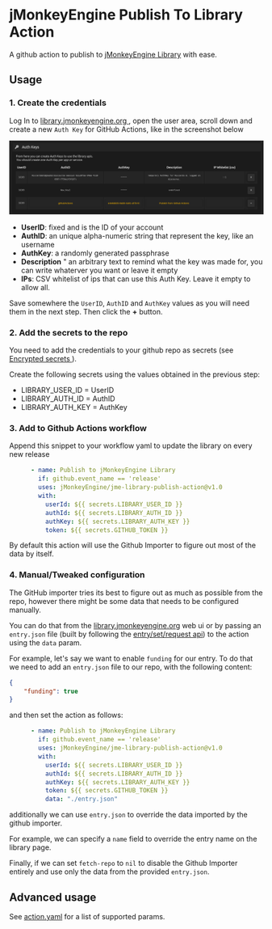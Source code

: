 # jMonkeyEngine Publish To Library Action

A github action to publish to [jMonkeyEngine Library](https://library.jmonkeyengine.org) with ease.


## Usage

### 1. Create the credentials
Log In to [library.jmonkeyengine.org ](https://library.jmonkeyengine.org), open the user area, scroll down and create a new `Auth Key` for GitHub Actions, like in the screenshot below

![1](screenshot/Screenshot%20from%202022-06-30%2015-19-11.png)

- **UserID**: fixed and is the ID of your account
- **AuthID**: an unique alpha-numeric string that represent the key, like an username
- **AuthKey**: a randomly generated passphrase 
- **Description** " an arbitrary text to remind what the key was made for, you can write whaterver you want or leave it empty
- **IPs**: CSV whitelist of  ips that can use this Auth Key. Leave it empty to allow all.

Save somewhere the `UserID`, `AuthID` and `AuthKey` values as you will need them in the next step. Then click the **+** button.


### 2. Add the secrets to the repo
You need to add the credentials to your github repo as secrets (see [Encrypted secrets
](https://docs.github.com/en/actions/security-guides/encrypted-secrets)).

Create the following secrets using the values obtained in the previous step:
- LIBRARY_USER_ID = UserID
- LIBRARY_AUTH_ID = AuthID
- LIBRARY_AUTH_KEY = AuthKey


### 3. Add to Github Actions workflow
Append this snippet to your workflow yaml to update the library on every new release

```yaml
      - name: Publish to jMonkeyEngine Library
        if: github.event_name == 'release'
        uses: jMonkeyEngine/jme-library-publish-action@v1.0
        with:
          userId: ${{ secrets.LIBRARY_USER_ID }}
          authId: ${{ secrets.LIBRARY_AUTH_ID }}
          authKey: ${{ secrets.LIBRARY_AUTH_KEY }}
          token: ${{ secrets.GITHUB_TOKEN }}
```
By default this action will use the Github Importer to figure out most of the data by itself. 


### 4. Manual/Tweaked configuration
The GitHub importer tries its best to figure out as much as possible from the repo, however there might be some data that needs to be configured manually.

You can do that from the [library.jmonkeyengine.org](https://library.jmonkeyengine.org) web ui or by passing an `entry.json` file (built by following the [entry/set/request api](https://library.jmonkeyengine.org/apidoc/entry/set/request)) to the action using the `data` param.


For example, let's say we want to enable `funding` for our entry.
To do that we need to add an `entry.json` file to our repo, with the following content:
```json
{
    "funding": true
}
```

and then set the action as follows:
```yaml
      - name: Publish to jMonkeyEngine Library
        if: github.event_name == 'release'
        uses: jMonkeyEngine/jme-library-publish-action@v1.0
        with:
          userId: ${{ secrets.LIBRARY_USER_ID }}
          authId: ${{ secrets.LIBRARY_AUTH_ID }}
          authKey: ${{ secrets.LIBRARY_AUTH_KEY }}
          token: ${{ secrets.GITHUB_TOKEN }}
          data: "./entry.json"
```

additionally we can use `entry.json` to override the data imported by the github importer.

For example, we can specify a `name` field to override the entry name on the library page.


Finally, if we can set `fetch-repo` to `nil` to disable the Github Importer entirely and use only the data from the provided `entry.json`.

## Advanced usage
See [action.yaml](action.yml) for a list of supported params.
